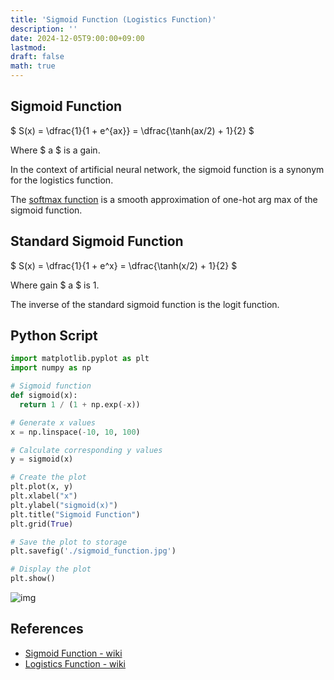 ```yaml
---
title: 'Sigmoid Function (Logistics Function)'
description: ''
date: 2024-12-05T9:00:00+09:00
lastmod: 
draft: false
math: true
---
```


## Sigmoid Function

$ S(x) = \dfrac{1}{1 + e^{ax}} = \dfrac{\tanh(ax/2) + 1}{2} $

Where $ a $ is a gain.

In the context of artificial neural network, the sigmoid function is a synonym for the logistics function.

The [softmax function](https://tsuji.tech/softmax-function/) is a smooth approximation of one-hot arg max of the sigmoid function.

## Standard Sigmoid Function

$ S(x) = \dfrac{1}{1 + e^x} = \dfrac{\tanh(x/2) + 1}{2} $

Where gain $ a $ is 1.

The inverse of the standard sigmoid function is the logit function.

## Python Script

```python
import matplotlib.pyplot as plt
import numpy as np

# Sigmoid function
def sigmoid(x):
  return 1 / (1 + np.exp(-x))

# Generate x values
x = np.linspace(-10, 10, 100)

# Calculate corresponding y values
y = sigmoid(x)

# Create the plot
plt.plot(x, y)
plt.xlabel("x")
plt.ylabel("sigmoid(x)")
plt.title("Sigmoid Function")
plt.grid(True)

# Save the plot to storage
plt.savefig('./sigmoid_function.jpg')

# Display the plot
plt.show()
```

![img](https://img.tsuji.tech/sigmoid_function.jpg)

## References

- [Sigmoid Function - wiki](https://en.m.wikipedia.org/wiki/Sigmoid_function)
- [Logistics Function - wiki](https://en.wikipedia.org/wiki/Logistic_function)

